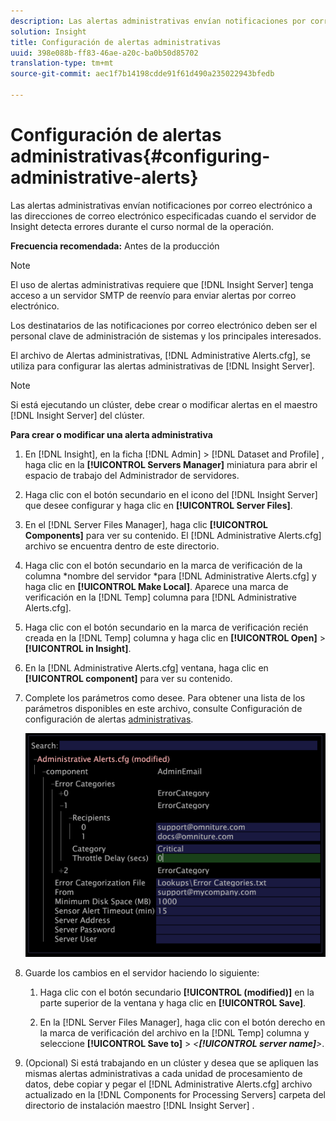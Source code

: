 ```yaml
---
description: Las alertas administrativas envían notificaciones por correo electrónico a las direcciones de correo electrónico especificadas cuando el servidor de Insight detecta errores durante el curso normal de la operación.
solution: Insight
title: Configuración de alertas administrativas
uuid: 398e088b-ff83-46ae-a20c-ba0b50d85702
translation-type: tm+mt
source-git-commit: aec1f7b14198cdde91f61d490a235022943bfedb

---
```



# Configuración de alertas administrativas{#configuring-administrative-alerts}

Las alertas administrativas envían notificaciones por correo electrónico a las direcciones de correo electrónico especificadas cuando el servidor de Insight detecta errores durante el curso normal de la operación.

**Frecuencia recomendada:** Antes de la producción

>[!NOTE]
>
>El uso de alertas administrativas requiere que [!DNL Insight Server] tenga acceso a un servidor SMTP de reenvío para enviar alertas por correo electrónico.

Los destinatarios de las notificaciones por correo electrónico deben ser el personal clave de administración de sistemas y los principales interesados.

El archivo de Alertas administrativas, [!DNL Administrative Alerts.cfg], se utiliza para configurar las alertas administrativas de [!DNL Insight Server].

>[!NOTE]
>
>Si está ejecutando un clúster, debe crear o modificar alertas en el maestro [!DNL Insight Server] del clúster.

**Para crear o modificar una alerta administrativa**

1. En [!DNL Insight], en la ficha [!DNL Admin] > [!DNL Dataset and Profile] , haga clic en la **[!UICONTROL Servers Manager]** miniatura para abrir el espacio de trabajo del Administrador de servidores.
1. Haga clic con el botón secundario en el icono del [!DNL Insight Server] que desee configurar y haga clic en **[!UICONTROL Server Files]**.
1. En el [!DNL Server Files Manager], haga clic **[!UICONTROL Components]** para ver su contenido. El [!DNL Administrative Alerts.cfg] archivo se encuentra dentro de este directorio.
1. Haga clic con el botón secundario en la marca de verificación de la columna *nombre del servidor *para [!DNL Administrative Alerts.cfg] y haga clic en **[!UICONTROL Make Local]**. Aparece una marca de verificación en la [!DNL Temp] columna para [!DNL Administrative Alerts.cfg].
1. Haga clic con el botón secundario en la marca de verificación recién creada en la [!DNL Temp] columna y haga clic en **[!UICONTROL Open]** > **[!UICONTROL in Insight]**.
1. En la [!DNL Administrative Alerts.cfg] ventana, haga clic en **[!UICONTROL component]** para ver su contenido.
1. Complete los parámetros como desee. Para obtener una lista de los parámetros disponibles en este archivo, consulte Configuración de configuración de alertas [administrativas](../../../home/c-inst-svr/c-cfg-stgs-ref/c-admin-alts-cfg-stgs.md#concept-14c3c3ed797f47c5900ec04cae2fc491).

   ![Información sobre los pasos](assets/cfg_adminalerts_examplevalues.png)

1. Guarde los cambios en el servidor haciendo lo siguiente:

   1. Haga clic con el botón secundario **[!UICONTROL (modified)]** en la parte superior de la ventana y haga clic en **[!UICONTROL Save]**.

   1. En la [!DNL Server Files Manager], haga clic con el botón derecho en la marca de verificación del archivo en la [!DNL Temp] columna y seleccione **[!UICONTROL Save to]** > *&lt;**[!UICONTROL server name]**>*.

1. (Opcional) Si está trabajando en un clúster y desea que se apliquen las mismas alertas administrativas a cada unidad de procesamiento de datos, debe copiar y pegar el [!DNL Administrative Alerts.cfg] archivo actualizado en la [!DNL Components for Processing Servers] carpeta del directorio de instalación maestro [!DNL Insight Server] .
